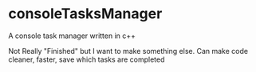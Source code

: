 # consoleTasksManager
A console task manager written in c++

Not Really "Finished" but I want to make something else.
Can make code cleaner, faster, save which tasks are completed
